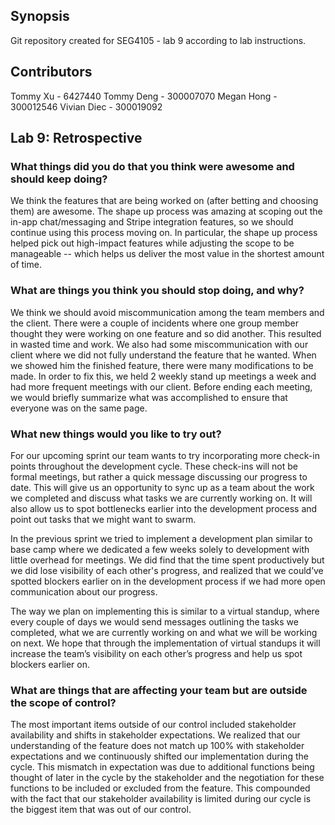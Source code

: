 ## Synopsis

Git repository created for SEG4105 - lab 9 according to lab instructions.

## Contributors

Tommy Xu - 6427440
Tommy Deng - 300007070
Megan Hong - 300012546
Vivian Diec - 300019092

## Lab 9: Retrospective

### What things did you do that you think were awesome and should keep doing?

We think the features that are being worked on (after betting and choosing them) are awesome. The shape up process was amazing at scoping out the in-app chat/messaging and Stripe integration features, so we should continue using this process moving on. In particular, the shape up process helped pick out high-impact features while adjusting the scope to be manageable -- which helps us deliver the most value in the shortest amount of time.

### What are things you think you should stop doing, and why?

We think we should avoid miscommunication among the team members and the client. There were a couple of incidents where one group member thought they were working on one feature and so did another. This resulted in wasted time and work. We also had some miscommunication with our client where we did not fully understand the feature that he wanted. When we showed him the finished feature, there were many modifications to be made. In order to fix this, we held 2 weekly stand up meetings a week and had more frequent meetings with our client. Before ending each meeting, we would briefly summarize what was accomplished to ensure that everyone was on the same page.

### What new things would you like to try out?

For our upcoming sprint our team wants to try incorporating more check-in points throughout the development cycle. These check-ins will not be formal meetings, but rather a quick message discussing our progress to date. This will give us an opportunity to sync up as a team about the work we completed and discuss what tasks we are currently working on. It will also allow us to spot bottlenecks earlier into the development process and point out tasks that we might want to swarm.

In the previous sprint we tried to implement a development plan similar to base camp where we dedicated a few weeks solely to development with little overhead for meetings. We did find that the time spent productively but we did lose visibility of each other's progress, and realized that we could’ve spotted blockers earlier on in the development process if we had more open communication about our progress.

The way we plan on implementing this is similar to a virtual standup, where every couple of days we would send messages outlining the tasks we completed, what we are currently working on and what we will be working on next. We hope that through the implementation of virtual standups it will increase the team’s visibility on each other’s progress and help us spot blockers earlier on.

### What are things that are affecting your team but are outside the scope of control?

The most important items outside of our control included stakeholder availability and shifts in stakeholder expectations. We realized that our understanding of the feature does not match up 100% with stakeholder expectations and we continuously shifted our implementation during the cycle. This mismatch in expectation was due to additional functions being thought of later in the cycle by the stakeholder and the negotiation for these functions to be included or excluded from the feature. This compounded with the fact that our stakeholder availability is limited during our cycle is the biggest item that was out of our control.
